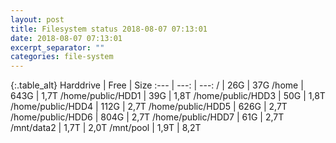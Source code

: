```yaml
---
layout: post
title: Filesystem status 2018-08-07 07:13:01
date: 2018-08-07 07:13:01
excerpt_separator: ""
categories: file-system
---
```

{:.table_alt}
Harddrive | Free | Size
:--- | ---: | ---:
/ | 26G | 37G
/home | 643G | 1,7T
/home/public/HDD1 | 39G | 1,8T
/home/public/HDD3 | 50G | 1,8T
/home/public/HDD4 | 112G | 2,7T
/home/public/HDD5 | 626G | 2,7T
/home/public/HDD6 | 804G | 2,7T
/home/public/HDD7 | 61G | 2,7T
/mnt/data2 | 1,7T | 2,0T
/mnt/pool | 1,9T | 8,2T
